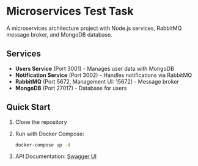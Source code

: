 # Microservices Test Task

A microservices architecture project with Node.js services, RabbitMQ message broker, and MongoDB database.

## Services

- **Users Service** (Port 3001) - Manages user data with MongoDB
- **Notification Service** (Port 3002) - Handles notifications via RabbitMQ
- **RabbitMQ** (Port 5672, Management UI: 15672) - Message broker
- **MongoDB** (Port 27017) - Database for users

## Quick Start

1. Clone the repository
2. Run with Docker Compose:

   ```bash
   docker-compose up -d
   ```

3. API Documentation: [Swagger UI](http://localhost:3001/api/docs)
